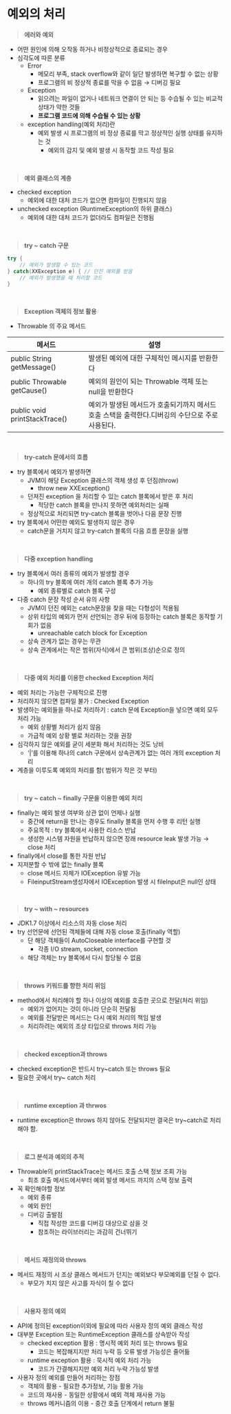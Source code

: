 # 예외의 처리

> **에러와 예외**

- 어떤 원인에 의해 오작동 하거나 비정상적으로 종료되는 경우
- 심각도에 따른 분류
  - Error
    - 메모리 부족, stack overflow와 같이 일단 발생하면 복구할 수 없는 상황
    - 프로그램의 비 정상적 종료를 막을 수 없음 → 디버깅 필요
  - Exception
    - 읽으려는 파일이 없거나 네트워크 연결이 안 되는 등 수습될 수 있는 비교적 상태가 약한 것들
    - **프로그램 코드에 의해 수습될 수 있는 상황**
  - exception handling(예외 처리)란
    - 예외 발생 시 프로그램의 비 정상 종료를 막고 정상적인 실행 상태를 유지하는 것
      - 예외의 감지 및 예외 발생 시 동작할 코드 작성 필요

<br>

> **예외 클래스의 계층**

- checked exception
  - 예외에 대한 대처 코드가 없으면 컴파일이 진행되지 않음
- unchecked exception (RuntimeException의 하위 클래스)
  - 예외에 대한 대처 코드가 없더라도 컴파일은 진행됨

<br>

> **try ~ catch 구문**

```java
try {
    // 예외가 발생할 수 있는 코드
} catch(XXException e) { // 던진 예외를 받음
    // 예외가 발생했을 때 처리할 코드
}
```

<br>

> **Exception 객체의 정보 활용**

- Throwable 의 주요 메서드

| 메서드                           | 설명                                                     |
| ----------------------------- | ------------------------------------------------------ |
| public String getMessage()    | 발생된 예외에 대한 구체적인 메시지를 반환한다                              |
| public Throwable getCause()   | 예외의 원인이 되는 Throwable 객체 또는 null을 반환한다                  |
| public void printStackTrace() | 예외가 발생된 메서드가 호출되기까지 메서드 호출 스택을 출력한다.디버깅의 수단으로 주로 사용된다. |

<br>

> **try-catch 문에서의 흐름**

- try 블록에서 예외가 발생하면
  - JVM이 해당 Exception 클래스의 객체 생성 후 던짐(throw)
    - throw new XXException()
  - 던져진 exception 을 처리할 수 있는 catch 블록에서 받은 후 처리
    - 적당한 catch 블록을 만나지 못하면 예외처리는 실패
  - 정상적으로 처리되면 try-catch 블록을 벗어나 다음 문장 진행
- try 블록에서 어떤한 예외도 발생하지 않은 경우
  - catch문을 거치지 않고 try-catch 블록의 다음 흐름 문장을 실행

<br>

> **다중 exception handling**

- try 블록에서 여러 종류의 예외가 발생할 경우
  - 하나의 try 블록에 여러 개의 catch 블록 추가 가능
    - 예외 종류별로 catch 블록 구성
- 다중 catch 문장 작성 순서 유의 사항
  - JVM이 던진 예외는 catch문장을 찾을 때는 다형성이 적용됨
  - 상위 타입의 예외가 먼저 선언되는 경우 뒤에 등장하는 catch 블록은 동작할 기회가 없음
    - unreachable catch block for Exception
  - 상속 관계가 없는 경우는 무관
  - 상속 관계에서는 작은 범위(자식)에서 큰 범위(조상)순으로 정의

<br>

> **다중 예외 처리를 이용한 checked Exception 처리**

- 예외 처리는 가능한 구체적으로 진행
- 처리하지 않으면 컴파일 불가 : Checked Exception
- 발생하는 예외들을 하나로 처리하기 : catch 문에 Exception을 넣으면 예외 모두 처리 가능
  - 예외 상황별 처리가 쉽지 않음
  - 가급적 예외 상황 별로 처리하는 것을 권장
- 심각하지 않은 예외를 굳이 세분화 해서 처리하는 것도 낭비
  - ‘|’를 이용해 하나의 catch 구문에서 상속관계가 없는 여러 개의 exception 처리
- 계층을 이루도록 예외의 처리를 함( 범위가 작은 것 부터)

<br>

> **try ~ catch ~ finally 구문을 이용한 예외 처리**

- finally는 예외 발생 여부와 상관 없이 언제나 실행
  - 중간에 return을 만나는 경우도 finally 블록을 먼저 수행 후 리턴 실행
  - 주요목적 : try 블록에서 사용한 리소스 반납
  - 생성한 시스템 자원을 반납하지 않으면 장래 resource leak 발생 가능 → close 처리
- finally에서 close를 통한 자원 반납
- 지저분할 수 밖에 없는 finally 블록
  - close 메서드 자체가 IOException 유발 가능
  - FileinputStream생성자에서 IOException 발생 시 fileInput은 null인 상태

<br>

> **try ~ with ~ resources**

- JDK1.7 이상에서 리소스의 자동 close 처리
- try 선언문에 선언된 객체들에 대해 자동 close 호출(finally 역할)
  - 단 해당 객체들이 AutoCloseable interface를 구현할 것
    - 각종 I/O stream, socket, connection
  - 해당 객체는 try 블록에서 다시 할당될 수 없음

<br>

> **throws 키워드를 향한 처리 위임**

- method에서 처리해야 할 하나 이상의 예외를 호출한 곳으로 전달(처리 위임)
  - 예외가 없어지는 것이 아니라 단순히 전달됨
  - 예외를 전달받은 메서드는 다시 예외 처리의 책임 발생
  - 처리하려는 예외의 조상 타입으로 throws 처리 가능

<br>

> **checked exception과 throws**

- checked exception은 반드시 try~catch 또는 throws 필요
- 필요한 곳에서 try~ catch 처리

<br>

> **runtime exception 과 thrwos**

- runtime exception은 throws 하지 않아도 전달되지만 결국은 try~catch로 처리해야 함.

<br>

> **로그 분석과 예외의 추적**

- Throwable의 printStackTrace는 메서드 호출 스택 정보 조회 가능
  - 최초 호출 메서드에서부터 예외 발생 메서드 까지의 스택 정보 출력
- 꼭 확인해야할 정보
  - 예외 종류
  - 예외 원인
  - 디버깅 출발점
    - 직접 작성한 코드를 디버깅 대상으로 삼을 것
    - 참조하는 라이브러리는 과감히 건너뛰기

<br>

> **메서드 재정의와 throws**

- 메서드 재정의 시 조상 클래스 메서드가 던지는 예외보다 부모예외를 던질 수 없다.
  - 부모가 치지 않은 사고를 자식이 칠 수 없다

<br>

> **사용자 정의 예외**

- API에 정의된 exception이외에 필요에 따라 사용자 정의 예외 클래스 작성
- 대부분 Exception 또는 RuntimeException 클래스를 상속받아 작성
  - checked exception 활용 : 명시적 예외 처리 또는 throws 필요
    - 코드는 복잡해지지만 처리 누락 등 오류 발생 가능성은 줄어듦
  - runtime exception 활용 : 묵시적 예외 처리 가능
    - 코드가 간결해지지만 예외 처리 누락 가능성 발생
- 사용자 정의 예외를 만들어 처리하는 장점
  - 객체의 활용 - 필요한 추가정보, 기능 활용 가능
  - 코드의 재사용 - 동일한 상황에서 예외 객체 재사용 가능
  - throws 메커니즘의 이용 - 중간 호출 단계에서 return 불필
